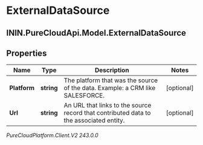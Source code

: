 # ExternalDataSource

## ININ.PureCloudApi.Model.ExternalDataSource

## Properties

|Name | Type | Description | Notes|
|------------ | ------------- | ------------- | -------------|
| **Platform** | **string** | The platform that was the source of the data.  Example: a CRM like SALESFORCE. | [optional] |
| **Url** | **string** | An URL that links to the source record that contributed data to the associated entity. | [optional] |



_PureCloudPlatform.Client.V2 243.0.0_
